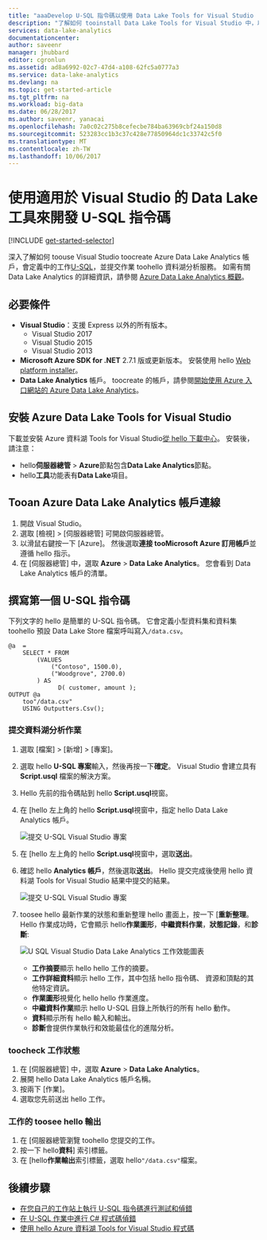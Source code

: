 ```yaml
---
title: "aaaDevelop U-SQL 指令碼以使用 Data Lake Tools for Visual Studio |Microsoft 文件"
description: "了解如何 tooinstall Data Lake Tools for Visual Studio 中，以及如何 toodevelop 和測試 U-SQL 指令碼。"
services: data-lake-analytics
documentationcenter: 
author: saveenr
manager: jhubbard
editor: cgronlun
ms.assetid: ad8a6992-02c7-47d4-a108-62fc5a0777a3
ms.service: data-lake-analytics
ms.devlang: na
ms.topic: get-started-article
ms.tgt_pltfrm: na
ms.workload: big-data
ms.date: 06/28/2017
ms.author: saveenr, yanacai
ms.openlocfilehash: 7a0c02c275b8cefecbe784ba63969cbf24a150d8
ms.sourcegitcommit: 523283cc1b3c37c428e77850964dc1c33742c5f0
ms.translationtype: MT
ms.contentlocale: zh-TW
ms.lasthandoff: 10/06/2017
---
```

# <a name="develop-u-sql-scripts-by-using-data-lake-tools-for-visual-studio"></a>使用適用於 Visual Studio 的 Data Lake 工具來開發 U-SQL 指令碼
[!INCLUDE [get-started-selector](../../includes/data-lake-analytics-selector-get-started.md)]


深入了解如何 toouse Visual Studio toocreate Azure Data Lake Analytics 帳戶，會定義中的工作[U-SQL](data-lake-analytics-u-sql-get-started.md)，並提交作業 toohello 資料湖分析服務。 如需有關 Data Lake Analytics 的詳細資訊，請參閱 [Azure Data Lake Analytics 概觀](data-lake-analytics-overview.md)。


## <a name="prerequisites"></a>必要條件

* **Visual Studio**：支援 Express 以外的所有版本。
    * Visual Studio 2017
    * Visual Studio 2015
    * Visual Studio 2013
* **Microsoft Azure SDK for .NET** 2.7.1 版或更新版本。  安裝使用 hello [Web platform installer](http://www.microsoft.com/web/downloads/platform.aspx)。
* **Data Lake Analytics** 帳戶。 toocreate 的帳戶，請參閱[開始使用 Azure 入口網站的 Azure Data Lake Analytics](data-lake-analytics-get-started-portal.md)。

## <a name="install-azure-data-lake-tools-for-visual-studio"></a>安裝 Azure Data Lake Tools for Visual Studio 

下載並安裝 Azure 資料湖 Tools for Visual Studio[從 hello 下載中心](http://aka.ms/adltoolsvs)。 安裝後，請注意：
* hello**伺服器總管** > **Azure**節點包含**Data Lake Analytics**節點。 
* hello**工具**功能表有**Data Lake**項目。

## <a name="connect-tooan-azure-data-lake-analytics-account"></a>Tooan Azure Data Lake Analytics 帳戶連線

1. 開啟 Visual Studio。
2. 選取 [檢視] > [伺服器總管] 可開啟伺服器總管。
3. 以滑鼠右鍵按一下 [Azure]。 然後選取**連接 tooMicrosoft Azure 訂用帳戶**並遵循 hello 指示。
4. 在 [伺服器總管] 中，選取 **Azure** > **Data Lake Analytics**。 您會看到 Data Lake Analytics 帳戶的清單。


## <a name="write-your-first-u-sql-script"></a>撰寫第一個 U-SQL 指令碼

下列文字的 hello 是簡單的 U-SQL 指令碼。 它會定義小型資料集和資料集 toohello 預設 Data Lake Store 檔案呼叫寫入`/data.csv`。

```
@a  = 
    SELECT * FROM 
        (VALUES
            ("Contoso", 1500.0),
            ("Woodgrove", 2700.0)
        ) AS 
              D( customer, amount );
OUTPUT @a
    too"/data.csv"
    USING Outputters.Csv();
```

### <a name="submit-a-data-lake-analytics-job"></a>提交資料湖分析作業

1. 選取 [檔案] > [新增] > [專案]。

2. 選取 hello **U-SQL 專案**輸入，然後再按一下**確定**。 Visual Studio 會建立具有 **Script.usql** 檔案的解決方案。

3. Hello 先前的指令碼貼到 hello **Script.usql**視窗。

4. 在 [hello 左上角的 hello **Script.usql**視窗中，指定 hello Data Lake Analytics 帳戶。

    ![提交 U-SQL Visual Studio 專案](./media/data-lake-analytics-data-lake-tools-get-started/data-lake-analytics-data-lake-tools-submit-job.png)

5. 在 [hello 左上角的 hello **Script.usql**視窗中，選取**送出**。
6. 確認 hello **Analytics 帳戶**，然後選取**送出**。 Hello 提交完成後使用 hello 資料湖 Tools for Visual Studio 結果中提交的結果。

    ![提交 U-SQL Visual Studio 專案](./media/data-lake-analytics-data-lake-tools-get-started/data-lake-analytics-data-lake-tools-submit-job-advanced.png)
7. toosee hello 最新作業的狀態和重新整理 hello 畫面上，按一下 [**重新整理**。 Hello 作業成功時，它會顯示 hello**作業圖形**，**中繼資料作業**，**狀態記錄**，和**診斷**:

    ![U SQL Visual Studio Data Lake Analytics 工作效能圖表](./media/data-lake-analytics-data-lake-tools-get-started/data-lake-analytics-data-lake-tools-performance-graph.png)

   * **工作摘要**顯示 hello hello 工作的摘要。   
   * **工作詳細資料**顯示 hello 工作，其中包括 hello 指令碼、 資源和頂點的其他特定資訊。
   * **作業圖形**視覺化 hello hello 作業進度。
   * **中繼資料作業**顯示 hello U-SQL 目錄上所執行的所有 hello 動作。
   * **資料**顯示所有 hello 輸入和輸出。
   * **診斷**會提供作業執行和效能最佳化的進階分析。

### <a name="toocheck-job-state"></a>toocheck 工作狀態

1. 在 [伺服器總管] 中，選取 **Azure** > **Data Lake Analytics**。 
2. 展開 hello Data Lake Analytics 帳戶名稱。
3. 按兩下 [作業]。
4. 選取您先前送出 hello 工作。

### <a name="toosee-hello-output-of-a-job"></a>工作的 toosee hello 輸出

1. 在 [伺服器總管瀏覽 toohello 您提交的工作。
2. 按一下 hello**資料**] 索引標籤。
3. 在 [hello**作業輸出**索引標籤，選取 hello`"/data.csv"`檔案。

## <a name="next-steps"></a>後續步驟

* [在您自己的工作站上執行 U-SQL 指令碼進行測試和偵錯](data-lake-analytics-data-lake-tools-local-run.md)
* [在 U-SQL 作業中進行 C# 程式碼偵錯](data-lake-analytics-debug-u-sql-jobs.md)
* [使用 hello Azure 資料湖 Tools for Visual Studio 程式碼](data-lake-analytics-data-lake-tools-for-vscode.md)
